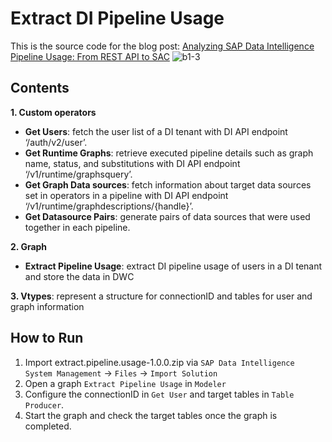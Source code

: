 # Extract DI Pipeline Usage
This is the source code for the blog post: [Analyzing SAP Data Intelligence Pipeline Usage: From REST API to SAC](url)
![b1-3](https://user-images.githubusercontent.com/109061211/201470709-b608038c-c9e7-49dd-8ddf-61d5417bf8a4.png)

## Contents
**1. Custom operators**
  - **Get Users**: fetch the user list of a DI tenant with DI API endpoint ‘/auth/v2/user’.
  - **Get Runtime Graphs**: retrieve executed pipeline details such as graph name, status, and substitutions with DI API endpoint ‘/v1/runtime/graphsquery’.
  - **Get Graph Data sources**: fetch information about target data sources set in operators in a pipeline with DI API endpoint ‘/v1/runtime/graphdescriptions/{handle}’.
  - **Get Datasource Pairs**: generate pairs of data sources that were used together in each pipeline.

**2. Graph** 
  - **Extract Pipeline Usage**: extract DI pipeline usage of users in a DI tenant and store the data in DWC

**3. Vtypes**: represent a structure for connectionID and tables for user and graph information


## How to Run
1. Import extract.pipeline.usage-1.0.0.zip via `SAP Data Intelligence System Management` -> `Files` -> `Import Solution`
2. Open a graph `Extract Pipeline Usage` in `Modeler`
3. Configure the connectionID in `Get User` and target tables in `Table Producer`.
4. Start the graph and check the target tables once the graph is completed.
